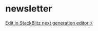 # newsletter

[Edit in StackBlitz next generation editor ⚡️](https://stackblitz.com/~/github.com/sayko92/newsletter)